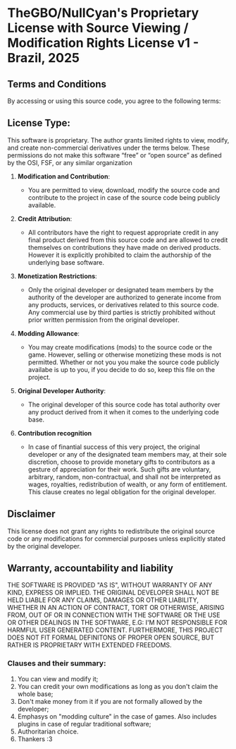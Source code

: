# TheGBO/NullCyan's Proprietary License with Source Viewing / Modification Rights License v1 - Brazil, 2025

## Terms and Conditions
By accessing or using this source code, you agree to the following terms:

## License Type:
 This software is proprietary. The author grants limited rights to view, modify, and create non-commercial derivatives under the terms below. These permissions do not make this software “free” or “open source” as defined by the OSI, FSF, or any similar organization

1. **Modification and Contribution**: 
   - You are permitted to view, download, modify the source code and contribute to the project in case of the source code being publicly available.

2. **Credit Attribution**: 
   - All contributors have the right to request appropriate credit in any final product derived from this source code and are allowed to credit themselves on contributions they have made on derived products. However it is explicitly prohibited to claim the authorship of the underlying base software.

3. **Monetization Restrictions**: 
   - Only the original developer or designated team members by the authority of the developer are authorized to generate income from any products, services, or derivatives related to this source code. Any commercial use by third parties is strictly prohibited without prior written permission from the original developer.

4. **Modding Allowance**: 
   - You may create modifications (mods) to the source code or the game. However, selling or otherwise monetizing these mods is not permitted. Whether or not you you make the source code publicly availabe is up to you, if you decide to do so, keep this file on the project.

5. **Original Developer Authority**: 
   - The original developer of this source code has total authority over any product derived from it when it comes to the underlying code base.

6. **Contribution recognition**
   - In case of finantial success of this very project, the original developer or any of the designated team members may, at their sole discretion, choose to provide monetary gifts to contributors as a gesture of appreciation for their work. Such gifts are voluntary, arbitrary, random, non-contractual, and shall not be interpreted as wages, royalties, redistribution of wealth, or any form of entitlement. This clause creates no legal obligation for the original developer.

## Disclaimer
This license does not grant any rights to redistribute the original source code or any modifications for commercial purposes unless explicitly stated by the original developer.

## Warranty, accountability and liability
THE SOFTWARE IS PROVIDED "AS IS", WITHOUT WARRANTY OF ANY KIND, EXPRESS OR IMPLIED. THE ORIGINAL DEVELOPER SHALL NOT BE HELD LIABLE FOR ANY CLAIMS, DAMAGES OR OTHER LIABILITY, WHETHER IN AN ACTION OF CONTRACT, TORT OR OTHERWISE, ARISING FROM, OUT OF OR IN CONNECTION WITH THE SOFTWARE OR THE USE OR OTHER DEALINGS IN THE SOFTWARE, E.G: I'M NOT RESPONSIBLE FOR HARMFUL USER GENERATED CONTENT. FURTHERMORE, THIS PROJECT DOES NOT FIT FORMAL DEFINITONS OF PROPER OPEN SOURCE, BUT RATHER IS PROPRIETARY WITH EXTENDED FREEDOMS. 

### Clauses and their summary:
1. You can view and modify it;
2. You can credit your own modifications as long as you don't claim the whole base;
3. Don't make money from it if you are not formally allowed by the developer;
4. Emphasys on "modding culture" in the case of games. Also includes plugins in case of regular traditional software;
5. Authoritarian choice.
6. Thankers :3